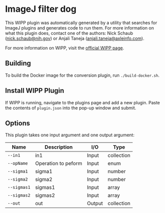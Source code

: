 # ImageJ filter dog

This WIPP plugin was automatically generated by a utility that searches for
ImageJ plugins and generates code to run them. For more information on what this
plugin does, contact one of the authors: Nick Schaub (nick.schaub@nih.gov) or 
Anjali Taneja (anjali.taneja@axleinfo.com).

For more information on WIPP, visit the [official WIPP page](https://isg.nist.gov/deepzoomweb/software/wipp).

## Building

To build the Docker image for the conversion plugin, run
`./build-docker.sh`.

## Install WIPP Plugin

If WIPP is running, navigate to the plugins page and add a new plugin.
Paste the contents of `plugin.json` into the pop-up window and submit.

## Options

This plugin takes one input argument and one output argument:

| Name          | Description             | I/O    | Type   |
|---------------|-------------------------|--------|--------|
| `--in1` | in1 | Input | collection |
| `--opName` | Operation to peform | Input | enum |
| `--sigma1` | sigma1 | Input | number |
| `--sigma2` | sigma2 | Input | number |
| `--sigmas1` | sigmas1 | Input | array |
| `--sigmas2` | sigmas2 | Input | array |
| `--out` | out | Output | collection |

